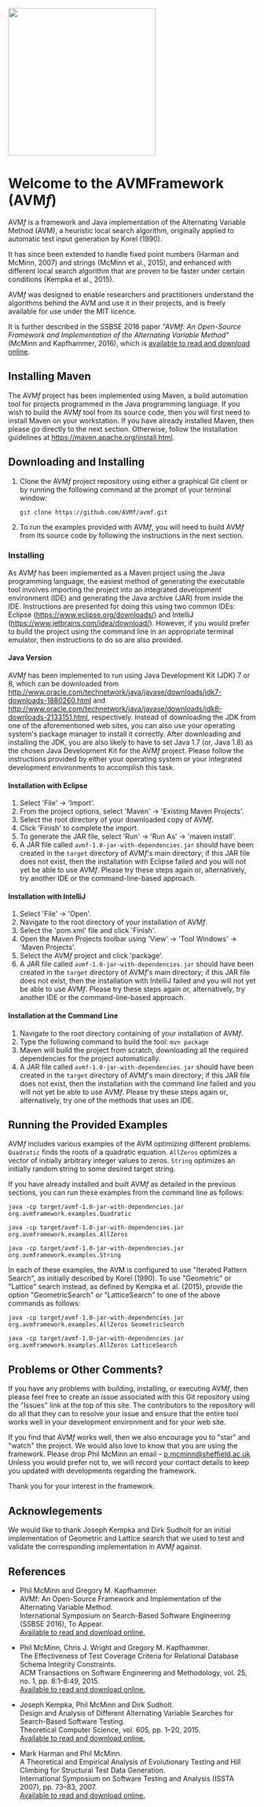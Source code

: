 <img src="http://philmcminn.staff.shef.ac.uk/images/avmf.png" width="300" />

# Welcome to the AVMFramework (AVM<i>f</i>)

AVM<i>f</i> is a framework and Java implementation of the Alternating Variable Method (AVM), a heuristic local search algorithm, originally applied to automatic test input generation by Korel (1990).

It has since been extended to handle fixed point numbers (Harman and McMinn, 2007) and strings (McMinn et al., 2015), and enhanced with different local search algorithm that are proven to be faster under certain conditions (Kempka et al., 2015).

AVM<i>f</i> was designed to enable researchers and practitioners understand the algorithms behind the AVM and use it in their projects, and is freely available for use under the MIT licence.

It is further described in the SSBSE 2016 paper _"AVMf: An Open-Source Framework and Implementation of the Alternating Variable Method"_ (McMinn and Kapfhammer, 2016), which is <a href="http://philmcminn.staff.shef.ac.uk/publications/c43.html">available to read and download online</a>. 

## Installing Maven

The AVM<i>f</i> project has been implemented using Maven, a build automation tool for projects programmed in the Java
programming language. If you wish to build the AVM<i>f</i> tool from its source code, then you will first need to install
Maven on your workstation. If you have already installed Maven, then please go directly to the next section. Otherwise,
follow the installation guidelines at https://maven.apache.org/install.html.

## Downloading and Installing

1. Clone the AVM<i>f</i> project repository using either a graphical Git client or by running the following command at the
	 prompt of your terminal window:

	 `git clone https://github.com/AVMf/avmf.git`

2. To run the examples provided with AVM<i>f</i>, you will need to build AVM<i>f</i> from its source code by following the instructions in the next section.

### Installing

As AVM<i>f</i> has been implemented as a Maven project using the Java programming language, the easiest method of
generating the executable tool involves importing the project into an integrated development environment (IDE) and
generating the Java archive (JAR) from inside the IDE. Instructions are presented for doing this using two common IDEs:
Eclipse (https://www.eclipse.org/downloads/) and IntelliJ (https://www.jetbrains.com/idea/download/). However, if you
would prefer to build the project using the command line in an appropriate terminal emulator, then instructions to do so
are also provided.

#### Java Version

AVM<i>f</i> has been implemented to run using Java Development Kit (JDK) 7 or 8, which can be downloaded from
http://www.oracle.com/technetwork/java/javase/downloads/jdk7-downloads-1880260.html and
http://www.oracle.com/technetwork/java/javase/downloads/jdk8-downloads-2133151.html, respectively. Instead of
downloading the JDK from one of the aforementioned web sites, you can also use your operating system's package manager
to install it correctly. After downloading and installing the JDK, you are also likely to have to set Java 1.7 (or, Java
1.8) as the chosen Java Development Kit for the AVM<i>f</i> project. Please follow the instructions provided by either
your operating system or your integrated development environments to accomplish this task.

#### Installation with Eclipse

1. Select 'File' &rarr; 'Import'.
2. From the project options, select 'Maven' &rarr; 'Existing Maven Projects'.
3. Select the root directory of your downloaded copy of AVM<i>f</i>.
4. Click 'Finish' to complete the import.
5. To generate the JAR file, select 'Run' &rarr; 'Run As' &rarr; 'maven install'.
6. A JAR file called `avmf-1.0-jar-with-dependencies.jar` should have been created in the `target` directory of AVM<i>f</i>'s main directory; if this JAR file does not exist, then the installation with Eclipse failed and you will not yet be able to use AVM<i>f</i>. Please try these steps again or, alternatively, try another IDE or the command-line-based approach.

#### Installation with IntelliJ

1. Select 'File' &rarr; 'Open'.
2. Navigate to the root directory of your installation of AVM<i>f</i>.
3. Select the 'pom.xml' file and click 'Finish'.
4. Open the Maven Projects toolbar using 'View' &rarr; 'Tool Windows' &rarr; 'Maven Projects'.
5. Select the AVM<i>f</i> project and click 'package'.
6. A JAR file called `avmf-1.0-jar-with-dependencies.jar` should have been created in the `target` directory of AVM<i>f</i>'s main directory; if this JAR file does not exist, then the installation with IntelliJ failed and you will not yet be able to use AVM<i>f</i>. Please try these steps again or, alternatively, try another IDE or the command-line-based approach.

#### Installation at the Command Line

1. Navigate to the root directory containing of your installation of AVM<i>f</i>.
2. Type the following command to build the tool: `mvn package`
3. Maven will build the project from scratch, downloading all the required dependencies for the project automatically.
6. A JAR file called `avmf-1.0-jar-with-dependencies.jar` should have been created in the `target` directory of AVM<i>f</i>'s main directory; if this JAR file does not exist, then the installation with the command line failed and you will not yet be able to use AVM<i>f</i>. Please try these steps again or, alternatively, try one of the methods that uses an IDE.

## Running the Provided Examples

AVM<i>f</i> includes various examples of the AVM optimizing different problems. `Quadratic` finds the roots of a quadratic equation. `AllZeros` optimizes a vector of initially arbitrary integer values to zeros. `String` optimizes an initially random string to some desired target string.

If you have already installed and built AVM<i>f</i> as detailed in the previous sections, you can run these examples from the command line as follows:

``
java -cp target/avmf-1.0-jar-with-dependencies.jar org.avmframework.examples.Quadratic
``

``
java -cp target/avmf-1.0-jar-with-dependencies.jar org.avmframework.examples.AllZeros
``

``
java -cp target/avmf-1.0-jar-with-dependencies.jar org.avmframework.examples.String
``

In each of these examples, the AVM is configured to use "Iterated Pattern Search", as initially described by Korel (1990). To use "Geometric" or "Lattice" search instead, as defined by Kempka et al. (2015), provide the option "GeometricSearch" or "LatticeSearch" to one of the above commands as follows:

``
java -cp target/avmf-1.0-jar-with-dependencies.jar org.avmframework.examples.AllZeros GeometricSearch
``

``
java -cp target/avmf-1.0-jar-with-dependencies.jar org.avmframework.examples.AllZeros LatticeSearch
``

## Problems or Other Comments?

If you have any problems with building, installing, or executing AVM<i>f</i>, then please feel free to create an issue
associated with this Git repository using the "Issues" link at the top of this site. The contributors to the repository will do all that they can to resolve your issue and ensure that the entire tool works well in your development environment and for your web site.

If you find that AVM<i>f</i> works well, then we also encourage you to "star" and "watch" the project. We would also love to know that you are using the framework. Please drop Phil McMinn an email – p.mcminn@sheffield.ac.uk. Unless you would prefer not to, we will record your contact details to keep you updated with developments regarding the framework.

Thank you for your interest in the framework.

## Acknowlegements
We would like to thank Joseph Kempka and Dirk Sudholt for an initial implementation of Geometric and Lattice search that we used to test and validate the corresponding implementation in AVM<i>f</i> against.

## References

- Phil McMinn and Gregory M. Kapfhammer.  
AVMf: An Open-Source Framework and Implementation of the Alternating Variable Method.  
International Symposium on Search-Based Software Engineering (SSBSE 2016), To Appear.  
<a href="http://philmcminn.staff.shef.ac.uk/publications/c43.html">Available to read and download online.</a>

- Phil McMinn, Chris J. Wright and Gregory M. Kapfhammer.  
The Effectiveness of Test Coverage Criteria for Relational Database Schema Integrity Constraints.  
ACM Transactions on Software Engineering and Methodology, vol. 25, no. 1, pp. 8:1–8:49, 2015.  
<a href="http://philmcminn.staff.shef.ac.uk/publications/j18.html">Available to read and download online.</a>

- Joseph Kempka, Phil McMinn and Dirk Sudholt.  
Design and Analysis of Different Alternating Variable Searches for Search-Based Software Testing.  
Theoretical Computer Science, vol. 605, pp. 1–20, 2015.  
<a href="http://philmcminn.staff.shef.ac.uk/publications/j17.html">Available to read and download online.</a>

- Mark Harman and Phil McMinn.  
A Theoretical and Empirical Analysis of Evolutionary Testing and Hill Climbing for Structural Test Data Generation.  
International Symposium on Software Testing and Analysis (ISSTA 2007), pp. 73–83, 2007.  
<a href="http://philmcminn.staff.shef.ac.uk/publications/j8.html">Available to read and download online.</a>
